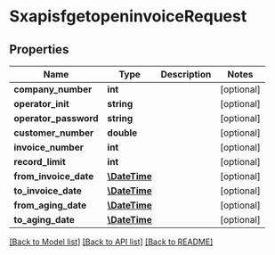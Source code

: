 # SxapisfgetopeninvoiceRequest

## Properties
Name | Type | Description | Notes
------------ | ------------- | ------------- | -------------
**company_number** | **int** |  | [optional] 
**operator_init** | **string** |  | [optional] 
**operator_password** | **string** |  | [optional] 
**customer_number** | **double** |  | [optional] 
**invoice_number** | **int** |  | [optional] 
**record_limit** | **int** |  | [optional] 
**from_invoice_date** | [**\DateTime**](\DateTime.md) |  | [optional] 
**to_invoice_date** | [**\DateTime**](\DateTime.md) |  | [optional] 
**from_aging_date** | [**\DateTime**](\DateTime.md) |  | [optional] 
**to_aging_date** | [**\DateTime**](\DateTime.md) |  | [optional] 

[[Back to Model list]](../README.md#documentation-for-models) [[Back to API list]](../README.md#documentation-for-api-endpoints) [[Back to README]](../README.md)


